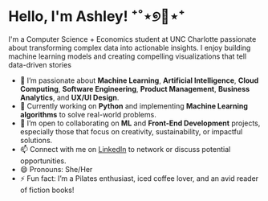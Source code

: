 # Hello, I'm Ashley! ⁺˚⋆୭🌸⋆⁺

I'm a Computer Science + Economics student at UNC Charlotte passionate about transforming complex data into actionable insights. I enjoy building machine learning models and creating compelling visualizations that tell data-driven stories

- 👀 I’m passionate about **Machine Learning**, **Artificial Intelligence**, **Cloud Computing**, **Software Engineering**, **Product Management**, **Business Analytics**, and **UX/UI Design**.  
- 🌱 Currently working on **Python** and implementing **Machine Learning algorithms** to solve real-world problems.  
- 💞️ I’m open to collaborating on **ML** and **Front-End Development** projects, especially those that focus on creativity, sustainability, or impactful solutions.  
- 📫 Connect with me on [LinkedIn](https://www.linkedin.com/in/ashleyroque) to network or discuss potential opportunities.  
- 😄 Pronouns: She/Her  
- ⚡ Fun fact: I’m a Pilates enthusiast, iced coffee lover, and an avid reader of fiction books!


  

<!---
ashleyroque/ashleyroque is a ✨ special ✨ repository because its `README.md` (this file) appears on your GitHub profile.
You can click the Preview link to take a look at your changes.
--->
